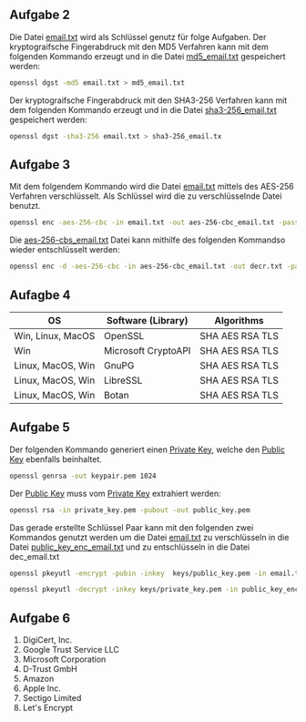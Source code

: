 ## Aufgabe 2
Die Datei [email.txt](./email.txt) wird als Schlüssel genutz für folge Aufgaben. Der kryptograifsche Fingerabdruck mit den MD5 Verfahren kann mit dem folgenden Kommando erzeugt und in die Datei [md5_email.txt](./md5_email.txt) gespeichert werden:

```bash
openssl dgst -md5 email.txt > md5_email.txt
```

Der kryptograifsche Fingerabdruck mit den SHA3-256 Verfahren kann mit dem folgenden Kommando erzeugt und in die Datei [sha3-256_email.txt](./sha3-256_email.txt) gespeichert werden:

```bash
openssl dgst -sha3-256 email.txt > sha3-256_email.tx
```

## Aufgabe 3
Mit dem folgendem Kommando wird die Datei [email.txt](./email.txt) mittels des AES-256 Verfahren verschlüsselt. Als Schlüssel wird die zu verschlüsselnde Datei benutzt.

```bash
openssl enc -aes-256-cbc -in email.txt -out aes-256-cbc_email.txt -pass file:email.txt
```

Die [aes-256-cbs_email.txt](./aes-256-cbc_email.txt) Datei kann mithilfe des folgenden Kommandso wieder entschlüsselt werden:

```bash
openssl enc -d -aes-256-cbc -in aes-256-cbc_email.txt -out decr.txt -pass file:email.txt 
```

## Aufagbe 4
| OS                | Software (Library)  | Algorithms      |
| ----------------- | ------------------- | --------------- |
| Win, Linux, MacOS | OpenSSL             | SHA AES RSA TLS |
| Win               | Microsoft CryptoAPI | SHA AES RSA TLS |
| Linux, MacOS, Win | GnuPG               | SHA AES RSA TLS |
| Linux, MacOS, Win | LibreSSL            | SHA AES RSA TLS |
| Linux, MacOS, Win | Botan               | SHA AES RSA TLS |

## Aufgabe 5
Der folgenden Kommando generiert einen [Private Key](./keys/private_key.pem), welche den [Public Key](./keys/public_key.pem) ebenfalls beinhaltet.
```bash
openssl genrsa -out keypair.pem 1024
```

Der [Public Key](./keys/public_key.pem) muss vom [Private Key](./keys/private_key.pem) extrahiert werden:
```bash
openssl rsa -in private_key.pem -pubout -out public_key.pem
```

Das gerade erstellte Schlüssel Paar kann mit den folgenden zwei Kommandos genutzt werden um die Datei [email.txt](./email.txt) zu verschlüsseln in die Datei [public_key_enc_email.txt](./private_key_enc_email.txt) und zu entschlüsseln in die Datei dec_email.txt
```bash
openssl pkeyutl -encrypt -pubin -inkey  keys/public_key.pem -in email.txt -out public_key_enc_email.txt
```

```bash
openssl pkeyutl -decrypt -inkey keys/private_key.pem -in public_key_enc_email.txt -out dec_email.txt
```

## Aufgabe 6
1. DigiCert, Inc.
2. Google Trust Service LLC
3. Microsoft Corporation
4. D-Trust GmbH
5. Amazon
6. Apple Inc.
7. Sectigo Limited
8. Let's Encrypt
